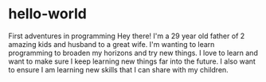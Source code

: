 # hello-world
First adventures in programming
Hey there! I'm a 29 year old father of 2 amazing kids and husband to a great wife. I'm wanting to learn programming to broaden my horizons and try new things. I love to learn and want to make sure I keep learning new things far into the future. I also want to ensure I am learning new skills that I can share with my children.
